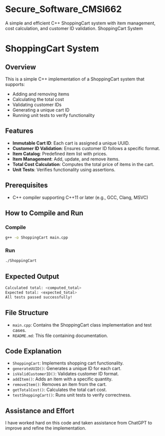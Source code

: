 # Secure_Software_CMSI662
A simple and efficient C++ ShoppingCart system with item management, cost calculation, and customer ID validation.
ShoppingCart System

# ShoppingCart System

## Overview
This is a simple C++ implementation of a ShoppingCart system that supports:
- Adding and removing items
- Calculating the total cost
- Validating customer IDs
- Generating a unique cart ID
- Running unit tests to verify functionality

## Features
- **Immutable Cart ID**: Each cart is assigned a unique UUID.
- **Customer ID Validation**: Ensures customer ID follows a specific format.
- **Item Catalog**: Predefined item list with prices.
- **Item Management**: Add, update, and remove items.
- **Total Cost Calculation**: Computes the total price of items in the cart.
- **Unit Tests**: Verifies functionality using assertions.

## Prerequisites
- C++ compiler supporting C++11 or later (e.g., GCC, Clang, MSVC)

## How to Compile and Run

### Compile
```sh
g++ -o ShoppingCart main.cpp
```

### Run
```sh
./ShoppingCart
```

## Expected Output
```sh
Calculated total: <computed_total>
Expected total: <expected_total>
All tests passed successfully!
```

## File Structure
- `main.cpp`: Contains the ShoppingCart class implementation and test cases.
- `README.md`: This file containing documentation.

## Code Explanation
- `ShoppingCart`: Implements shopping cart functionality.
- `generateUUID()`: Generates a unique ID for each cart.
- `isValidCustomerID()`: Validates customer ID format.
- `addItem()`: Adds an item with a specific quantity.
- `removeItem()`: Removes an item from the cart.
- `getTotalCost()`: Calculates the total cart cost.
- `testShoppingCart()`: Runs unit tests to verify correctness.

## Assistance and Effort
I have worked hard on this code and taken assistance from ChatGPT to improve and refine the implementation.

